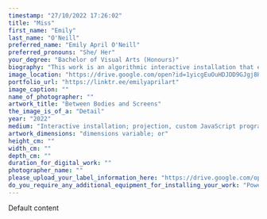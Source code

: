 ```yaml
---
timestamp: "27/10/2022 17:26:02"
title: "Miss"
first_name: "Emily"
last_name: "O'Neill"
preferred_name: "Emily April O'Neill"
preferred_pronouns: "She/ Her"
your_degree: "Bachelor of Visual Arts (Honours)"
biography: "This work is an algorithmic interactive installation that explores how we are enmeshed between physical and virtual ecologies. It looks at exploring virtual ecologies through installations of the desk and desktop, considering ritual, intimacy, and identity in these spaces. The work combines digital ephemera, screen-printed textiles, and audio to create an installation that lets us consider how the boundaries of our private spaces are dissolving with the increasing integration of emerging technologies and start to question the power structures we are a part of through rituals in our virtual ecologies. The installation runs off a custom JavaScript program that generates a unique digital collage. As the viewer moves through the work, a collage projected across the newsprint is regenerated across the space."
image_location: "https://drive.google.com/open?id=1yicgEuOuHDJDD9GJgj8HDv0z2v1cT_E0"
portfolio_url: "https://linktr.ee/emilyaprilart"
image_caption: ""
name_of_photographer: ""
artwork_title: "Between Bodies and Screens"
the_image_is_of_a: "Detail"
year: "2022"
medium: "Interactive installation; projection, custom JavaScript program, newsprint, sensor mat, audio, screen-printed fabric."
artwork_dimensions: "dimensions variable; or"
height_cm: ""
width_cm: ""
depth_cm: ""
duration_for_digital_work: ""
photographer_name: ""
please_upload_your_label_information_here: "https://drive.google.com/open?id=1VE_WmOrC7zefDrNp91Qor5zJ0J0pxVm3"
do_you_require_any_additional_equipment_for_installing_your_work: "Power outlet, 2 projectors (if possible)"
---
```


Default content